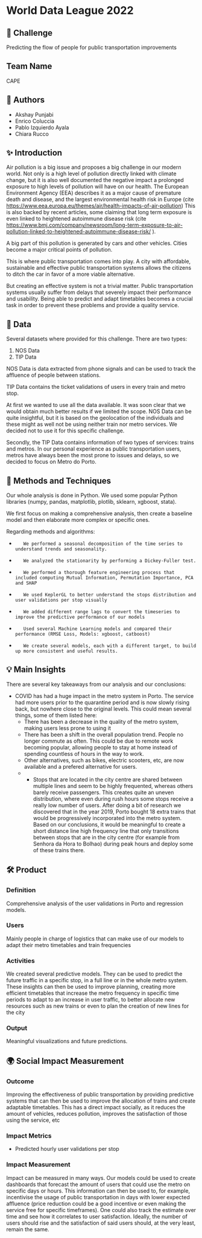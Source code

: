 ﻿# World Data League 2022


## 🎯 Challenge


Predicting the flow of people for public transportation improvements

## Team Name
CAPE

## 👥 Authors
* Akshay Punjabi
* Enrico Coluccia
* Pablo Izquierdo Ayala
* Chiara Rucco


## ✨ Introduction


Air pollution is a big issue and proposes a big challenge in our modern world. Not only is a high level of pollution directly linked with climate change, but it is also well documented the negative impact a prolonged exposure to high levels of pollution will have on our health. 
The European Environment Agency (EEA) describes it as a major cause of premature death and disease, and the largest environmental health risk in Europe (cite https://www.eea.europa.eu/themes/air/health-impacts-of-air-pollution) This is also backed by recent articles, some claiming that long term exposure is even linked to heightened autoimmune disease risk (cite
https://www.bmj.com/company/newsroom/long-term-exposure-to-air-pollution-linked-to-heightened-autoimmune-disease-risk/ ).


A big part of this pollution is generated by cars and other vehicles. Cities become a major critical points of pollution. 


This is where public transportation comes into play. A city with affordable, sustainable and effective public transportation systems allows the citizens to ditch the car in favor of a more viable alternative.

But creating an effective system is not a trivial matter. Public transportation systems usually suffer from delays that severely impact their performance and usability. Being able to predict and adapt timetables becomes a crucial task in order to prevent these problems and provide a quality service.








## 🔢 Data


Several datasets where provided for this challenge. There are two types:


1. NOS Data
2. TIP Data


NOS Data is data extracted from phone signals and can be used to track the affluence of people between stations.


TIP Data contains the ticket validations of users in every train and metro stop. 


At first we wanted to use all the data available. It was soon clear that we would obtain much better results if we limited the scope. NOS Data can be quite insightful, but it is based on the geolocation of the individuals and these might as well not be using neither train nor metro services. We decided not to use it for this specific challenge.


Secondly, the TIP Data contains information of two types of services: trains and metros. In our personal experience as public transportation users, metros have always been the most prone to issues and delays, so we decided to focus on Metro do Porto.




## 🧮 Methods and Techniques


Our whole analysis is done in Python. We used some popular Python libraries (numpy, pandas, matplotlib, plotlib, sklearn, xgboost, stata). 


We first focus on making a comprehensive analysis, then create a baseline model and then elaborate more complex or specific ones.


Regarding methods and algorithms:
-        We performed a seasonal decomposition of the time series to understand trends and seasonality. 
-        We analyzed the stationarity by performing a Dickey-Fuller test. 
-        We performed a thorough feature engineering process that included computing Mutual Information, Permutation Importance, PCA and SHAP
-        We used KeplerGL to better understand the stops distribution and user validations per stop visually
-        We added different range lags to convert the timeseries to improve the predictive performance of our models
-        Used several Machine Learning models and compared their performance (RMSE Loss, Models: xgboost, catboost)
-        We create several models, each with a different target, to build up more consistent and useful results.


## 💡 Main Insights
There are several key takeaways from our analysis and our conclusions:


* COVID has had a huge impact in the metro system in Porto. The service had more users prior to the quarantine period and is now slowly rising back, but nowhere close to the original levels. This could mean several things, some of them listed here:
   * There has been a decrease in the quality of the metro system, making users less prone to using it
   * There has been a shift in the overall population trend. People no longer commute as often. This could be due to remote work becoming popular, allowing people to stay at home instead of spending countless of hours in the way to work.
   * Other alternatives, such as bikes, electric scooters, etc, are now available and a prefered alternative for users.
   * * Stops that are located in the city centre are shared between multiple lines and seem to be highly frequented, whereas others barely receive passengers. This creates quite an uneven distribution, where even during rush hours some stops receive a really low number of users. After doing a bit of research we discovered that in the year 2019, Porto bought 18 extra trains that would be progressively incorporated into the metro system. Based on our conclusions, it would be meaningful to create a short distance line high frequency line that only transitions between stops that are in the city centre (for example from Senhora da Hora to Bolhao) during peak hours and deploy some of these trains there.


## 🛠️ Product
### Definition
Comprehensive analysis of the user validations in Porto and regression models.


### Users


Mainly people in charge of logistics that can make use of our models to adapt their metro timetables and train frequencies


### Activities


We created several predictive models. They can be used to predict the future traffic in a specific stop, in a full line or in the whole metro system. These insights can then be used to improve planning, creating more efficient timetables that increase the metro frequency in specific time periods to adapt to an increase in user traffic, to better allocate new resources such as new trains or even to plan the creation of new lines for the city


### Output


Meaningful visualizations and future predictions.


## 🌍 Social Impact Measurement
### Outcome
Improving the effectiveness of public transportation by providing predictive systems that can then be used to improve the allocation of trains and create adaptable timetables. This has a direct impact socially, as it reduces the amount of vehicles, reduces pollution, improves the satisfaction of those using the service, etc


### Impact Metrics


* Predicted hourly user validations per stop


### Impact Measurement


Impact can be measured in many ways. Our models could be used to create dashboards that forecast the amount of users that could use the metro on specific days or hours. This information can then be used to, for example, incentivise the usage of public transportation in days with lower expected affluence (price reduction could be a good incentive or even making the service free for specific timeframes). One could also track the estimate over time and see how it correlates to user satisfaction. Ideally, the number of users should rise and the satisfaction of said users should, at the very least, remain the same.